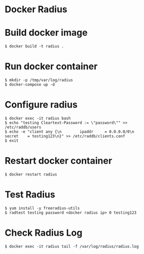 # Docker Radius 

# Build docker image

    $ docker build -t radius .

# Run docker container

    $ mkdir -p /tmp/var/log/radius
    $ docker-compose up -d

# Configure radius

    $ docker exec -it radius bash
    $ echo "testing Cleartext-Password := \"password\"" >> /etc/raddb/users 
    $ echo -e "client any {\n        ipaddr     = 0.0.0.0/0\n        secret    = testing123\n}" >> /etc/raddb/clients.conf
    $ exit

#  Restart docker container

    $ docker restart radius 

# Test Radius

    $ yum install -y freeradius-utils
    $ radtest testing password <docker radius ip> 0 testing123

# Check Radius Log

    $ docker exec -it radius tail -f /var/log/radius/radius.log
